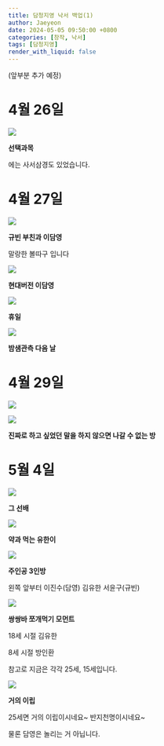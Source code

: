 ```yaml
---
title: 담청지영 낙서 백업(1)
author: Jaeyeon
date: 2024-05-05 09:50:00 +0800
categories: [창작, 낙서]
tags: [담청지영]
render_with_liquid: false
---
```


(앞부분 추가 예정)

# 4월 26일

![](https://peachtart2.s3.ap-northeast-1.amazonaws.com/tart/webpublic-4460099d-eef5-4404-bdc2-f393eb3b3761.png)

**선택과목**

에는 사서삼경도 있었습니다.

# 4월 27일

![](https://peachtart2.s3.ap-northeast-1.amazonaws.com/tart/webpublic-4e46538b-1841-46b8-9eb4-e1b32bb94101.png)

**규빈 부친과 이담영**

말랑한 볼따구 입니다

![](https://peachtart2.s3.ap-northeast-1.amazonaws.com/tart/webpublic-2fa182eb-150e-4bbb-a37b-7a2f641adc9c.png)

**현대버전 이담영**

![](https://peachtart2.s3.ap-northeast-1.amazonaws.com/tart/webpublic-d994b36b-6ab8-4b42-9e66-7aacec8f98e8.png)

**휴일**

![](https://peachtart2.s3.ap-northeast-1.amazonaws.com/tart/webpublic-bda57848-e5e6-4b8d-a5ed-beec2524dc97.png)

**밤샘관측 다음 날**

# 4월 29일

![](https://peachtart2.s3.ap-northeast-1.amazonaws.com/tart/webpublic-33689872-dfc4-437d-8ad0-c0fbeee165e9.png)

![](https://peachtart2.s3.ap-northeast-1.amazonaws.com/tart/webpublic-c9a9576a-26f3-4121-b52e-8c7da99444f2.png)

**진짜로 하고 싶었던 말을 하지 않으면 나갈 수 없는 방**

# 5월 4일

![](https://peachtart2.s3.ap-northeast-1.amazonaws.com/tart/webpublic-82a643b0-419d-46df-a341-56b65a0a84f8.png)

**그 선배**

![](https://peachtart2.s3.ap-northeast-1.amazonaws.com/tart/webpublic-f698f2a6-0ba6-4cc9-ab99-c3118a15de29.png)

**약과 먹는 유한이** 

![](https://peachtart2.s3.ap-northeast-1.amazonaws.com/tart/webpublic-c1dd285d-e818-424e-9b11-d64de502e83b.png)

**주인공 3인방**

왼쪽 앞부터 이진수(담영) 김유한 서윤구(규빈)

![](https://peachtart2.s3.ap-northeast-1.amazonaws.com/tart/thumbnail-996d75c0-a13f-4694-ab0f-0dcc74d0f061.webp)

**쌍쌍바 쪼개먹기 모먼트**

18세 시절 김유한

8세 시절 방인환

참고로 지금은 각각 25세, 15세입니다.

![](https://peachtart2.s3.ap-northeast-1.amazonaws.com/tart/thumbnail-131a007b-15bd-42fc-9714-561778d334e2.webp)

**거의 이립**

25세면 거의 이립이시네요~
반지천명이시네요~

물론 담영은 놀리는 거 아닙니다.